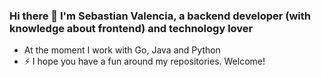 ### Hi there 👋 I'm Sebastian Valencia, a backend developer (with knowledge about frontend) and technology lover

- At the moment I work with Go, Java and Python
- ⚡ I hope you have a fun around my repositories. Welcome!
<!--
**yipson/yipson** is a ✨ _special_ ✨ repository because its `README.md` (this file) appears on your GitHub profile.

Here are some ideas to get you started:

- 🔭 I’m currently working on ...
- 🌱 I’m currently learning ...
- 👯 I’m looking to collaborate on ...
- 🤔 I’m looking for help with ...
- 💬 Ask me about ...
- 📫 How to reach me: ...
- 😄 Pronouns: ...
- ⚡ Fun fact: ...
-->
